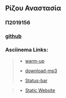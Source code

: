 ## Ρίζου Αναστασία 
### Π2019156
### [github](https://github.com/Anastasia-Rizou/hci/blob/drafts/projects/2019156/)



### Asciinema Links:

> + [warm-up](https://asciinema.org/a/Bjjsr3YKclblyswyBj1ioyfPs)
>
> + [download-mp3](https://asciinema.org/a/fNqQxrhKkFkM2D8yb665NU06E)
>
> + [Status-bar](https://asciinema.org/a/KGxfOHVLzU7XjOqPebGBU83eW)

> + [Static Website](https://asciinema.org/a/S4J85iWDszHgQXfQlcM6dy9YB)
